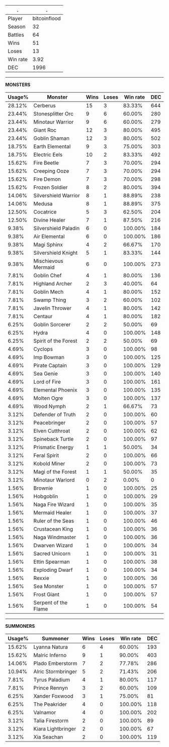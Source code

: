 .|.
|-|-
Player|bitcoinflood
Season|32
Battles|64
Wins|51
Loses|13
Win rate|3.92
DEC|1996

---
**MONSTERS**

Usage%|Monster|Wins|Loses|Win rate|DEC|
-|-|-|-|-|-|
28.12%|Cerberus|15|3|83.33%|644|
23.44%|Stonesplitter Orc|9|6|60.00%|280|
23.44%|Minotaur Warrior|9|6|60.00%|279|
23.44%|Giant Roc|12|3|80.00%|495|
23.44%|Goblin Shaman|12|3|80.00%|502|
18.75%|Earth Elemental|9|3|75.00%|303|
18.75%|Electric Eels|10|2|83.33%|492|
15.62%|Fire Beetle|7|3|70.00%|294|
15.62%|Creeping Ooze|7|3|70.00%|294|
15.62%|Fire Demon|7|3|70.00%|298|
15.62%|Frozen Soldier|8|2|80.00%|394|
14.06%|Silvershield Warrior|8|1|88.89%|238|
14.06%|Medusa|8|1|88.89%|375|
12.50%|Cocatrice|5|3|62.50%|204|
12.50%|Divine Healer|7|1|87.50%|216|
9.38%|Silvershield Paladin|6|0|100.00%|184|
9.38%|Air Elemental|6|0|100.00%|186|
9.38%|Magi Sphinx|4|2|66.67%|170|
9.38%|Silvershield Knight|5|1|83.33%|144|
9.38%|Mischievous Mermaid|6|0|100.00%|273|
7.81%|Goblin Chef|4|1|80.00%|136|
7.81%|Highland Archer|2|3|40.00%|64|
7.81%|Goblin Mech|4|1|80.00%|152|
7.81%|Swamp Thing|3|2|60.00%|102|
7.81%|Javelin Thrower|4|1|80.00%|142|
7.81%|Centaur|4|1|80.00%|182|
6.25%|Goblin Sorcerer|2|2|50.00%|69|
6.25%|Hydra|4|0|100.00%|148|
6.25%|Spirit of the Forest|2|2|50.00%|69|
4.69%|Cyclops|3|0|100.00%|98|
4.69%|Imp Bowman|3|0|100.00%|125|
4.69%|Pirate Captain|3|0|100.00%|129|
4.69%|Sea Genie|3|0|100.00%|140|
4.69%|Lord of Fire|3|0|100.00%|161|
4.69%|Elemental Phoenix|3|0|100.00%|135|
4.69%|Molten Ogre|3|0|100.00%|137|
4.69%|Wood Nymph|2|1|66.67%|73|
3.12%|Defender of Truth|2|0|100.00%|60|
3.12%|Peacebringer|2|0|100.00%|57|
3.12%|Elven Cutthroat|2|0|100.00%|62|
3.12%|Spineback Turtle|2|0|100.00%|97|
3.12%|Prismatic Energy|1|1|50.00%|34|
3.12%|Feral Spirit|2|0|100.00%|66|
3.12%|Kobold Miner|2|0|100.00%|73|
3.12%|Magi of the Forest|1|1|50.00%|35|
3.12%|Minotaur Warlord|0|2|0.00%|0|
1.56%|Brownie|1|0|100.00%|25|
1.56%|Hobgoblin|1|0|100.00%|29|
1.56%|Naga Fire Wizard|1|0|100.00%|35|
1.56%|Mermaid Healer|1|0|100.00%|37|
1.56%|Ruler of the Seas|1|0|100.00%|46|
1.56%|Crustacean King|1|0|100.00%|36|
1.56%|Naga Windmaster|1|0|100.00%|36|
1.56%|Dwarven Wizard|1|0|100.00%|34|
1.56%|Sacred Unicorn|1|0|100.00%|31|
1.56%|Ettin Spearman|1|0|100.00%|38|
1.56%|Exploding Dwarf|1|0|100.00%|34|
1.56%|Rexxie|1|0|100.00%|36|
1.56%|Sea Monster|1|0|100.00%|57|
1.56%|Frost Giant|1|0|100.00%|57|
1.56%|Serpent of the Flame|1|0|100.00%|54|

---
**SUMMONERS**

Usage%|Summoner|Wins|Loses|Win rate|DEC|
-|-|-|-|-|-|
15.62%|Lyanna Natura|6|4|60.00%|193|
15.62%|Malric Inferno|9|1|90.00%|403|
14.06%|Plado Emberstorm|7|2|77.78%|286|
10.94%|Alric Stormbringer|5|2|71.43%|206|
7.81%|Tyrus Paladium|4|1|80.00%|117|
7.81%|Prince Rennyn|3|2|60.00%|109|
6.25%|Xander Foxwood|3|1|75.00%|81|
6.25%|The Peakrider|4|0|100.00%|118|
6.25%|Valnamor|4|0|100.00%|202|
3.12%|Talia Firestorm|2|0|100.00%|89|
3.12%|Kiara Lightbringer|2|0|100.00%|67|
3.12%|Xia Seachan|2|0|100.00%|119|
